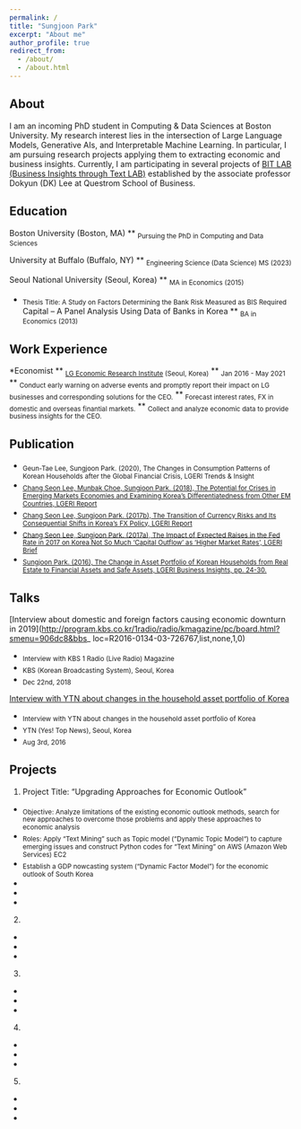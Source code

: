 ```yaml
---
permalink: /
title: "Sungjoon Park"
excerpt: "About me"
author_profile: true
redirect_from: 
  - /about/
  - /about.html
---
```


About
------
I am an incoming PhD student in Computing & Data Sciences at Boston University. My research interest lies in the intersection of Large Language Models, Generative AIs, and Interpretable Machine Learning. In particular, I am pursuing research projects applying them to extracting economic and business insights. Currently, I am participating in several projects of [BIT LAB (Business Insights through Text LAB)](https://www.leedokyun.com/bitlab.html) established by the associate professor Dokyun (DK) Lee at Questrom School of Business.


Education
------
Boston University (Boston, MA)
** <sub>Pursuing the PhD in Computing and Data Sciences</sub>

University at Buffalo (Buffalo, NY)
** <sub>Engineering Science (Data Science) MS (2023)</sub>

Seoul National University (Seoul, Korea)
** <sub>MA in Economics (2015)</sub>
*  <sub>Thesis Title: A Study on Factors Determining the Bank Risk Measured as BIS Required</sub>
Capital – A Panel Analysis Using Data of Banks in Korea</sub>
** <sub>BA in Economics (2013)</sub>


Work Experience
------
*Economist
** <sub>[LG Economic Research Institute](https://www.lgbr.co.kr/en/index.do) (Seoul, Korea)</sub>
** <sub>Jan 2016 - May 2021</sub>
** <sub>Conduct early warning on adverse events and promptly report their impact on LG businesses and corresponding solutions for the CEO.</sub>
** <sub>Forecast interest rates, FX in domestic and overseas finantial markets.</sub>
** <sub>Collect and analyze economic data to provide business insights for the CEO.</sub>


Publication
------
* <sub>Geun-Tae Lee, Sungjoon Park. (2020), The Changes in Consumption Patterns of Korean Households after the Global
Financial Crisis, LGERI Trends & Insight</sub>
* <sub>[Chang Seon Lee, Munbak Choe, Sungjoon Park. (2018), The Potential for Crises in Emerging Markets Economies and
Examining Korea’s Differentiatedness from Other EM Countries, LGERI Report](https://www.lgbr.co.kr/uploadFiles/ko/pdf/econ/LGERI_Report_20180726_20180326130313429.pdf)</sub>
* <sub>[Chang Seon Lee, Sungjoon Park. (2017b), The Transition of Currency Risks and Its Consequential Shifts in Korea’s FX
Policy, LGERI Report](https://www.lgbr.co.kr/uploadFiles/ko/pdf/econ/LGERI_Report_20170811_20170714100745518.pdf)</sub>
* <sub>[Chang Seon Lee, Sungjoon Park. (2017a), The Impact of Expected Raises in the Fed Rate in 2017 on Korea Not So Much
‘Capital Outflow’ as ‘Higher Market Rates’, LGERI Brief](https://www.lgbr.co.kr/uploadFiles/ko/pdf/econ/LGERI_Report_20170317_20170717200722868.pdf)</sub>
* <sub>[Sungjoon Park. (2016), The Change in Asset Portfolio of Korean Households from Real Estate to Financial Assets and
Safe Assets, LGERI Business Insights, pp. 24-30.](https://www.lgbr.co.kr/uploadFiles/ko/pdf/eco/LGBI1417-24_20160803131807.pdf)</sub>


Talks
------
[Interview about domestic and foreign factors causing economic downturn in 2019](http://program.kbs.co.kr/1radio/radio/kmagazine/pc/board.html?smenu=906dc8&bbs_
loc=R2016-0134-03-726767,list,none,1,0)
* <sub>Interview with KBS 1 Radio (Live Radio) Magazine</sub>
* <sub>KBS (Korean Broadcasting System), Seoul, Korea</sub>
* <sub>Dec 22nd, 2018</sub>

[Interview with YTN about changes in the household asset portfolio of Korea](https://www.youtube.com/watch?v=inKBA8KABiE)
* <sub>Interview with YTN about changes in the household asset portfolio of Korea</sub>
* <sub>YTN (Yes! Top News), Seoul, Korea</sub>
* <sub>Aug 3rd, 2016</sub>


Projects
------
1. Project Title: “Upgrading Approaches for Economic Outlook”
* <sub>Objective: Analyze limitations of the existing economic outlook methods, search for new approaches
to overcome those problems and apply these approaches to economic analysis</sub>
* <sub>Roles: Apply “Text Mining” such as Topic model (“Dynamic Topic Model“) to capture emerging
issues and construct Python codes for “Text Mining” on AWS (Amazon Web Services) EC2</sub>
* <sub>Establish a GDP nowcasting system (“Dynamic Factor Model”) for the economic outlook of
South Korea</sub>
* <sub></sub>
* <sub></sub>
* <sub></sub>
2.
* <sub></sub>
* <sub></sub>
* <sub></sub>
3.
* <sub></sub>
* <sub></sub>
* <sub></sub>
4.
* <sub></sub>
* <sub></sub>
* <sub></sub>
5.
* <sub></sub>
* <sub></sub>
* <sub></sub>
